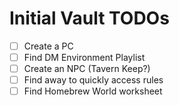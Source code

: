 # Initial Vault TODOs

- [ ] Create a PC
- [ ] Find DM Environment Playlist
- [ ] Create an NPC (Tavern Keep?)
- [ ] Find away to quickly access rules
- [ ] Find Homebrew World worksheet
